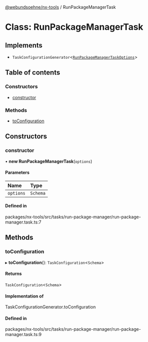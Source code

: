 [@webundsoehne/nx-tools](../README.md) / RunPackageManagerTask

# Class: RunPackageManagerTask

## Implements

- `TaskConfigurationGenerator`<[`RunPackageManagerTaskOptions`](../README.md#runpackagemanagertaskoptions)\>

## Table of contents

### Constructors

- [constructor](RunPackageManagerTask.md#constructor)

### Methods

- [toConfiguration](RunPackageManagerTask.md#toconfiguration)

## Constructors

### constructor

• **new RunPackageManagerTask**(`options`)

#### Parameters

| Name      | Type     |
| :-------- | :------- |
| `options` | `Schema` |

#### Defined in

packages/nx-tools/src/tasks/run-package-manager/run-package-manager.task.ts:7

## Methods

### toConfiguration

▸ **toConfiguration**(): `TaskConfiguration`<`Schema`\>

#### Returns

`TaskConfiguration`<`Schema`\>

#### Implementation of

TaskConfigurationGenerator.toConfiguration

#### Defined in

packages/nx-tools/src/tasks/run-package-manager/run-package-manager.task.ts:9
